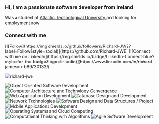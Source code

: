<h3 align="left">Hi, I am a passionate software developer from Ireland</h3>

Was a student at <a href="https://www.gmit.ie/higher-diploma-in-science-in-software-development" rel="nofollow">Atlantic Technological University </a>  and looking for employment now

<h3 align="left">Connect with me </h3>
[![Follow](https://img.shields.io/github/followers/Richard-JWE?label=Follow&style=social)](https://github.com/Richard-JWE)
[![Connect with me on LinkedIn](https://img.shields.io/badge/LinkedIn-Connect-blue?style=for-the-badge&logo=linkedin)](https://www.linkedin.com/in/richard-jameson-b89730133/)
<p><img align="center" src="https://github-readme-streak-stats.herokuapp.com/?user=richard-jwe&" alt="richard-jwe" /></p>

![Object Oriented Software Development](https://img.shields.io/badge/Object%20Oriented%20Software%20Development-green?style=for-the-badge)
![Computer Architecture and Technology Convergence](https://img.shields.io/badge/Computer%20Architecture%20and%20Technology%20Convergence-yellow?style=for-the-badge)
![Web Application Development](https://img.shields.io/badge/Web%20Application%20Development-blue?style=for-the-badge)
![Database Design and Development](https://img.shields.io/badge/Database%20Design%20and%20Development-red?style=for-the-badge)
![Network Technologies](https://img.shields.io/badge/Network%20Technologies-orange?style=for-the-badge)
![Software Design and Data Structures / Project](https://img.shields.io/badge/Software%20Design%20and%20Data%20Structures%20/%20Project-lightgrey?style=for-the-badge)
![Mobile Applications Development](https://img.shields.io/badge/Mobile%20Applications%20Development-purple?style=for-the-badge)
![Operating Systems and Cloud Computing](https://img.shields.io/badge/Operating%20Systems%20and%20Cloud%20Computing-blueviolet?style=for-the-badge)
![Computational Thinking with Algorithms](https://img.shields.io/badge/Computational%20Thinking%20with%20Algorithms-green?style=for-the-badge)
![Agile Software Development](https://img.shields.io/badge/Agile%20Software%20Development-yellowgreen?style=for-the-badge)

